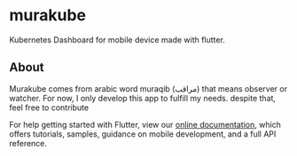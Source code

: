# murakube

Kubernetes Dashboard for mobile device made with flutter.

## About

Murakube comes from arabic word muraqib (مراقب) that means observer or watcher.
For now, I only develop this app to fulfill my needs.
despite that, feel free to contribute

For help getting started with Flutter, view our
[online documentation](https://flutter.dev/docs), which offers tutorials,
samples, guidance on mobile development, and a full API reference.
